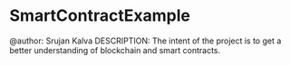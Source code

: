 # SmartContractExample

@author: Srujan Kalva
DESCRIPTION: The intent of the project is to get a better understanding of blockchain and smart contracts.
